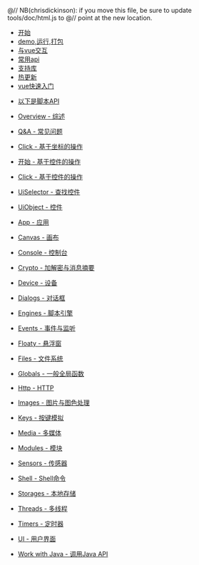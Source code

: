 @// NB(chrisdickinson): if you move this file, be sure to update tools/doc/html.js to
@// point at the new location.

* [开始](startnow.html)
* [demo,运行,打包](hbuilder.html)
* [与vue交互](autojs-vue.html)
* [常用api](normal.html)
* [支持库](links.html)
* [热更新](patchs.html)
* [vue快速入门](vue.html)

<div class="line"></div>

* [以下是脚本API](documentation.html)
* [Overview - 综述](overview.html)
* [Q&A - 常见问题](qa.html)

* [Click - 基于坐标的操作](coordinatesBasedAutomation.html)
* [开始 - 基于控件的操作](widgetsBasedAutomation.html)
* [Click - 基于控件的操作](widgetsBasedAutomation.html#widgetsbasedautomation_simpleactionautomator)
* [UiSelector - 查找控件](widgetsBasedAutomation.html#widgetsbasedautomation_uiselector)
* [UiObject - 控件](widgetsBasedAutomation.html#widgetsbasedautomation_uiobject)

* [App - 应用](app.html)
* [Canvas - 画布](canvas.html)
* [Console - 控制台](console.html)
* [Crypto - 加解密与消息摘要](crypto.html)
* [Device - 设备](device.html)
* [Dialogs - 对话框](dialogs.html)
* [Engines - 脚本引擎](engines.html)
* [Events - 事件与监听](events.html)
* [Floaty - 悬浮窗](floaty.html)
* [Files - 文件系统](files.html)
* [Globals - 一般全局函数](globals.html)
* [Http - HTTP](http.html)
* [Images - 图片与图色处理](images.html)
* [Keys - 按键模拟](keys.html)
* [Media - 多媒体](media.html)
* [Modules - 模块](modules.html)
* [Sensors - 传感器](sensors.html)
* [Shell - Shell命令](shell.html)
* [Storages - 本地存储](storages.html)
* [Threads - 多线程](threads.html)
* [Timers - 定时器](timers.html)
* [UI - 用户界面](ui.html)
* [Work with Java - 调用Java API](https://developer.mozilla.org/zh-CN/docs/Mozilla/Projects/Rhino/Scripting_Java)

<div class="line"></div>

 
